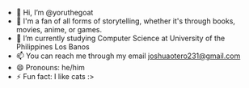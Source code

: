 - 👋 Hi, I’m @yoruthegoat 
- 👀 I'm a fan of all forms of storytelling, whether it's through books, movies, anime, or games. 
- 🌱 I’m currently studying Computer Science at University of the Philippines Los Banos
- 📫 You can reach me through my email joshuaotero231@gmail.com
- 😄 Pronouns: he/him
- ⚡ Fun fact: I like cats :>
<!---
yoruthegoat/yoruthegoat is a ✨ special ✨ repository because its `README.md` (this file) appears on your GitHub profile.
You can click the Preview link to take a look at your changes.
--->
